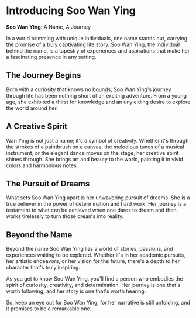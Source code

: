 # Introducing Soo Wan Ying

**Soo Wan Ying**: A Name, A Journey

In a world brimming with unique individuals, one name stands out, carrying the promise of a truly captivating life story. Soo Wan Ying, the individual behind the name, is a tapestry of experiences and aspirations that make her a fascinating presence in any setting.

## The Journey Begins

Born with a curiosity that knows no bounds, Soo Wan Ying's journey through life has been nothing short of an exciting adventure. From a young age, she exhibited a thirst for knowledge and an unyielding desire to explore the world around her. 

## A Creative Spirit

Wan Ying is not just a name; it's a symbol of creativity. Whether it's through the strokes of a paintbrush on a canvas, the melodious tunes of a musical instrument, or the elegant dance moves on the stage, her creative spirit shines through. She brings art and beauty to the world, painting it in vivid colors and harmonious notes.

## The Pursuit of Dreams

What sets Soo Wan Ying apart is her unwavering pursuit of dreams. She is a true believer in the power of determination and hard work. Her journey is a testament to what can be achieved when one dares to dream and then works tirelessly to turn those dreams into reality.

## Beyond the Name

Beyond the name Soo Wan Ying lies a world of stories, passions, and experiences waiting to be explored. Whether it's in her academic pursuits, her artistic endeavors, or her vision for the future, there's a depth to her character that's truly inspiring.

As you get to know Soo Wan Ying, you'll find a person who embodies the spirit of curiosity, creativity, and determination. Her journey is one that's worth following, and her story is one that's worth hearing.

So, keep an eye out for Soo Wan Ying, for her narrative is still unfolding, and it promises to be a remarkable one.

